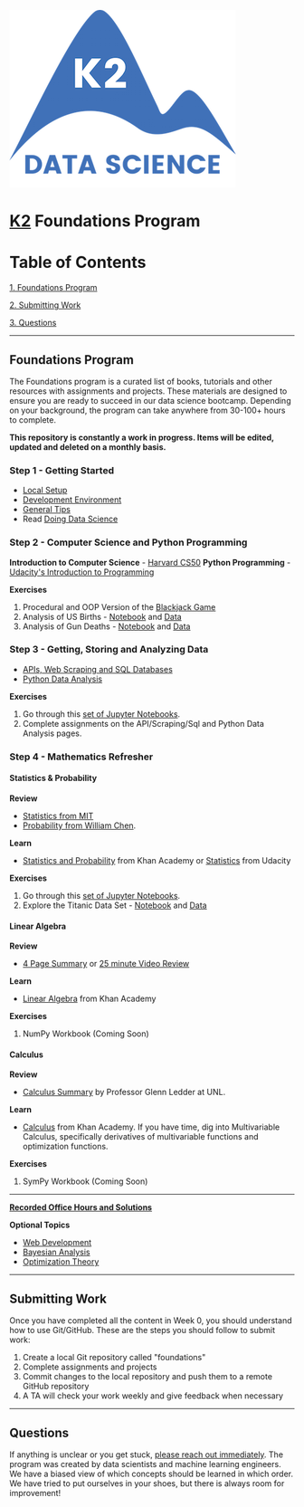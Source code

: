 ![K2 logo](images/k2_logo.png)

# [K2](http://www.k2datascience.com/) Foundations Program

# Table of Contents

[1. Foundations Program](#section-a)

[2. Submitting Work](#section-b)

[3. Questions](#section-c)

---

## <a name="section-a"></a>Foundations Program

The Foundations program is a curated list of books, tutorials and other resources with assignments and projects. These materials are designed to ensure you are ready to succeed in our data science bootcamp. Depending on your background, the program can take anywhere from 30-100+ hours to complete.

**This repository is constantly a work in progress. Items will be edited, updated and deleted on a monthly basis.**

### Step 1 - Getting Started
  - [Local Setup](content/0-local-setup.md)
  - [Development Environment](content/0-environment.md)
  - [General Tips](content/0-general-tips.md)
  - Read [Doing Data Science](https://medium.com/@rchang/my-two-year-journey-as-a-data-scientist-at-twitter-f0c13298aee6#.qfovgm9ps)

### Step 2 - Computer Science and Python Programming
**Introduction to Computer Science** - [Harvard CS50](https://cs50.harvard.edu/)
**Python Programming** - [Udacity's Introduction to Programming](https://www.udacity.com/course/intro-to-computer-science--cs101)

**Exercises**
1. Procedural and OOP Version of the [Blackjack Game](https://en.wikipedia.org/wiki/Blackjack)
2. Analysis of US Births - [Notebook](/code/births.ipynb) and [Data](/code/us_births.csv)
3. Analysis of Gun Deaths - [Notebook](/code/deaths.ipynb) and [Data](/code/guns.csv)

### Step 3 - Getting, Storing and Analyzing Data
- [APIs, Web Scraping and SQL Databases](content/2-gathering-data.md)
- [Python Data Analysis](content/3-data-analysis.md)

**Exercises**
1. Go through this [set of Jupyter Notebooks](https://s3.amazonaws.com/ds-foundations/notebook-archives/Python_for_DS_Coding_Lab.zip).
2. Complete assignments on the API/Scraping/Sql and Python Data Analysis pages.

### Step 4 - Mathematics Refresher

#### Statistics & Probability

**Review**
- [Statistics from MIT](https://s3.amazonaws.com/ds-foundations/resources/stats_handout.pdf)
- [Probability from William Chen](https://s3.amazonaws.com/ds-foundations/resources/prob_handout.pdf).

**Learn**
- [Statistics and Probability](https://www.khanacademy.org/math/statistics-probability) from Khan Academy or [Statistics](https://www.udacity.com/course/statistics--st095) from Udacity

**Exercises**
1. Go through this [set of Jupyter Notebooks](https://s3.amazonaws.com/ds-foundations/notebook-archives/Statistics_Coding_Lab.zip).
2. Explore the Titanic Data Set - [Notebook](https://s3.amazonaws.com/ds-curriculum/statistical-inference/Titanic/Titanic_Exercises.ipynb) and [Data](/code/titanic.csv)

#### Linear Algebra
**Review**
- [4 Page Summary](https://s3.amazonaws.com/ds-foundations/resources/linear_algebra_4.pdf) or [25 minute Video Review](https://www.youtube.com/watch?v=ZumgfOei0Ak)

**Learn**
- [Linear Algebra](https://www.khanacademy.org/math/linear-algebra) from Khan Academy

**Exercises**
1. NumPy Workbook (Coming Soon)

#### Calculus
**Review**
- [Calculus Summary](https://s3.amazonaws.com/ds-foundations/resources/Calculus_Summary.pdf) by Professor Glenn Ledder at UNL.

**Learn**
- [Calculus](https://www.khanacademy.org/math/calculus-home) from Khan Academy. If you have time, dig into Multivariable Calculus, specifically derivatives of multivariable functions and optimization functions.

**Exercises**
1. SymPy Workbook (Coming Soon)

---

**[Recorded Office Hours and Solutions](/content/5-office-hours.md)**

**Optional Topics**
- [Web Development](content/2-flask.md)
- [Bayesian Analysis](content/4-bayesian-analysis.md)
- [Optimization Theory](content/4-optimization-theory.md)

---

## <a name="section-b"></a>Submitting Work

Once you have completed all the content in Week 0, you should understand how to use Git/GitHub. These are the steps you should follow to submit work:

1. Create a local Git repository called "foundations"
2. Complete assignments and projects
3. Commit changes to the local repository and push them to a remote GitHub repository
4. A TA will check your work weekly and give feedback when necessary

---

## <a name="section-c"></a>Questions

If anything is unclear or you get stuck, [please reach out immediately](<mailto:hello@k2datascience.com>). The program was created by data scientists and machine learning engineers. We have a biased view of which concepts should be learned in which order. We have tried to put ourselves in your shoes, but there is always room for improvement!
